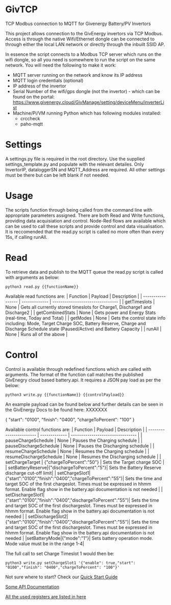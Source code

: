 # GivTCP
TCP Modbus connection to MQTT for Givenergy Battery/PV Invertors

This project allows connection to the GivEnergy invertors via TCP Modbus. Access is through the native Wifi/Ethernet dongle can be connected to through either the local LAN network or directly through the inbuilt SSID AP.

In essence the script connects to a Modbus TCP server which runs on the wifi dongle, so all you need is somewhere to run the script on the same network. You will need the following to make it work:
* MQTT server running on the network and know its IP address
* MQTT login credentials (optional)
* IP address of the invertor
* Serial Number of the wifi/gps dongle (not the invertor) - which can be found on the portal: https://www.givenergy.cloud/GivManage/setting/deviceMenu/inverterList
* Machine/Pi/VM running Python which has following modules installed:
  * crccheck
  * paho-mqtt

# Settings
A settings.py file is required in the root directory. Use the supplied settings_template.py and populate with the relevant detailes. Only InvertorIP, dataloggerSN and MQTT_Address are required. All other settings must be there but can be left blank if not needed.

# Usage
The scripts function through being called from the command line with appropriate parameters assigned. There are both Read and Write functions, providing data acquisiation and control.
Node-Red flows are available which can be used to call these scripts and provide control and data visualisation.
It is reccomended that the read.py script is called no more often than every 15s, if calling runAll.

# Read
To retrieve data and publish to the MQTT queue the read.py script is called with arguments as below:

`python3 read.py {{functionName}}`

Available read functions are:
| Function          | Payload       |  Description                      |
| ----------------- | ------------- |  -------------------------------- |
| getTimeslots      | None          | Gets all currently stored timeslots for Charge1, Discharge1 and Discharge2      |
| getCombinedStats  | None          | Gets power and Energy Stats (real-time, Today and Total)   |
| getModes          | None          | Gets the control state info including: Mode, Target Charge SOC, Battery Reserve, Charge and Discharge Schedule state (Paused/Active) and Battery Capacity    |
| runAll            | None          | Runs all of the above  |


# Control
Control is available through redefined functions which are called with arguments. The format of the function call matches the published GivEnegry cloud based battery.api. It requires a JSON pay load as per the below:

`python3 write.py {{functionName}} {{controlPayload}}`

An example payload can be found below and further details can be seen in the GivEnergy Docs to be found here: XXXXXXX

{
    "start": "0100",
    "finish": "0400",
    "chargeToPercent": "100"
}

Available control functions are:
| Function                | Payload       |  Description                      |
| ----------------------- | ------------- |  -------------------------------- |
| pauseChargeSchedule     | None          | Pauses the Charging schedule      |
| pauseDischargeSchedule  | None          | Pauses the Discharging schedule   |
| resumeChargeSchedule    | None          | Resumes the Charging schedule     |
| resumeDischargeSchedule | None          | Resumes the Discharging schedule  |
| setChargeTarget         | {"chargeToPercent":"50"}  | Sets the Target charge SOC |
| setBatteryReserve|{"dischargeToPercent":"5"}| Sets the Battery Reserve discharge cut-off limit|
| setChargeSlot1|{"start":"0100","finish":"0400","chargeToPercent":"55")| Sets the time and target SOC of the first chargeslot. Times must be expressed in hhmm format. Enable flag show in the battery.api documentation is not needed |
| setDischargeSlot1|{"start":"0100","finish":"0400","dischargeToPercent":"55")| Sets the time and target SOC of the first dischargeslot. Times must be expressed in hhmm format. Enable flag show in the battery.api documentation is not needed |
| setDischargeSlot2|{"start":"0100","finish":"0400","dischargeToPercent":"55")| Sets the time and target SOC of the first dischargeslot. Times must be expressed in hhmm format.  Enable flag show in the battery.api documentation is not needed |
|setBatteryMode|{"mode":"1"}| Sets battery operation mode. Mode value must be in the range 1-4|

The full call to set  Charge Timeslot 1 would then be:

`python3 write.py setChargeSlot1 '{"enable": true,"start": "0100","finish": "0400","chargeToPercent": "100"}'`

Not sure where to start? Check our [Quick Start Guide](/documentaion/tutorial.md)

[Some API Documentation](/documentaion/APIDocumentation.md)

[All the used registers are listed in here ](/documentaion/registersAndFunctions.xlsb.xlsx)
